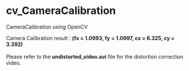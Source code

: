# cv_CameraCalibration
CameraCalibration using OpenCV

Camera Calibration result : **(fx = 1.0993, fy = 1.0997, cx = 6.325, cy = 3.392)**
</br>
</br>
Please refer to the **undistorted_video.avi** file for the distortion correction video.
